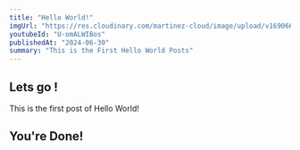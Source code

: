 ```yaml
---
title: "Hello World!"
imgUrl: "https://res.cloudinary.com/martinez-cloud/image/upload/v1690661935/josean-youtube-blog/tmux-setup_tgrkce.jpg"
youtubeId: "U-omALWIBos"
publishedAt: "2024-06-30"
summary: "This is the First Hello World Posts"
---
```


## Lets go !

This is the first post of Hello World!

## You're Done!
